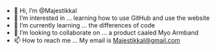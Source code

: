 - 👋 Hi, I’m @Majestikkal
- 👀 I’m interested in ... learning how to use GitHub and use the website 
- 🌱 I’m currently learning ... the differences of code
- 💞️ I’m looking to collaborate on ... a product caaled Myo Armband
- 📫 How to reach me ... My email is Majestikkal@gmail.com

<!---
Majestikkal/Majestikkal is a ✨ special ✨ repository because its `README.md` (this file) appears on your GitHub profile.
You can click the Preview link to take a look at your changes.
--->
